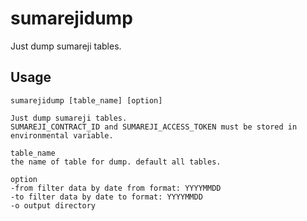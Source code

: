 # sumarejidump

Just dump sumareji tables.


## Usage

```
sumarejidump [table_name] [option]

Just dump sumareji tables.
SUMAREJI_CONTRACT_ID and SUMAREJI_ACCESS_TOKEN must be stored in environmental variable.

table_name
the name of table for dump. default all tables.

option
-from filter data by date from format: YYYYMMDD
-to filter data by date to format: YYYYMMDD
-o output directory
```
